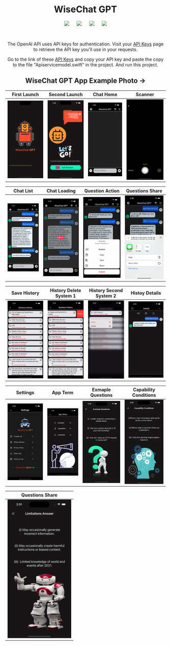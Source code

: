 <div align="center">
<h1> WiseChat GPT </h1>

![](https://img.shields.io/badge/Build-passing-success.svg?style=flat)&nbsp;&nbsp;&nbsp;&nbsp;&nbsp;
![](https://img.shields.io/badge/Platform-iOS-ff69b4.svg?style=flat)&nbsp;&nbsp;&nbsp;&nbsp;&nbsp;
![](https://img.shields.io/badge/Supported-iOS16.2%20%7C%20OSX%2016.2-4BC51D.svg?style=flat)&nbsp;&nbsp;&nbsp;&nbsp;&nbsp;
![](https://img.shields.io/badge/Swift-5.7.1-orange.svg?style=flat)

<br/>

The OpenAI API uses API keys for authentication. Visit your <a href="https://platform.openai.com/account/api-keys" target="_blank">API Keys</a> page to retrieve the API key you'll use in your requests.

Go to the link of these <a href="https://platform.openai.com/account/api-keys" target="_blank">API Keys</a> and copy your API key and paste the copy to the file "Apiservicemodel.swift" in the project. And run this project.
 


  <h2> WiseChat GPT App Example Photo -></h2>

| First Launch | Second Launch | Chat Home | Scanner |
|---|---|---|---|
|<img src="./Image sample/1.png" width='200px'/>|<img src="./Image sample/2.png" width='200px'/> | <img src="./Image sample/3.png" width='200px'/>| <img src="./Image sample/4.png" width='200px'/>|

| Chat List | Chat Loading | Question Action | Questions Share |
|---|---|---|---|
|<img src="./Image sample/13.png" width='200px'/>|<img src="./Image sample/12.png" width='200px'/> | <img src="./Image sample/14.png" width='200px'/>| <img src="./Image sample/15.png" width='200px'/>|

| Save History | History Delete System 1 | History Second System 2 | Histoy Details | 
|---|---|---|---|
|<img src="./Image sample/10.png" width='200px'/>|<img src="./Image sample/16.png" width='200px'/> | <img src="./Image sample/21.png" width='200px'/>| <img src="./Image sample/20.png" width='200px'/>|

| Settings | App Term | Exmaple Questions | Capability Conditions |
|---|---|---|---|
|<img src="./Image sample/5.png" width='200px'/>|<img src="./Image sample/6.png" width='200px'/> | <img src="./Image sample/7.png" width='200px'/>| <img src="./Image sample/8.png" width='200px'/>|


| Questions Share |
|---|
|<img src="./Image sample/9.png" width='200px'/>|



</div>
